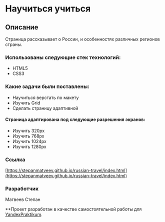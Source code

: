 # Научиться учиться


## Описание 
Страница рассказывает о России, и особенностях различных регионов страны.


### Использованы следующие стек технологий: 
* HTML5
* CSS3

### Какие задачи были поставлены:
* Научиться верстать по макету 
* Изучить Grid
* Сделать страницу адаптивной

#### Страница адаптирована под следующие разрешения экранов:
* Изучить 320px
* Изучить 768px
* Изучить 1024px
* Изучить 1280px

### Ссылка
[https://stepanmatveev.github.io/russian-travel/index.html](https://stepanmatveev.github.io/russian-travel/index.html)


### Разработчик
Матвеев Степан


**Проект разработан в качестве самостоятельной работы для [YandexPraktikum](https://praktikum.yandex.ru/). 